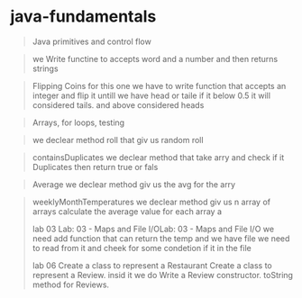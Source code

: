 # java-fundamentals

>  Java primitives and control flow

> we Write functine to accepts word and a number  and then returns strings 

>Flipping Coins
> for this one we have to write function that accepts an integer and flip it untill we have head or taile 
if it below  0.5 it will  considered tails. and above considered heads

> 
> 
> 
> 
> Arrays, for loops, testing

> we declear method roll that giv us random roll

> containsDuplicates we declear method that take arry and check if it Duplicates then return true or fals


> Average we declear method giv us the avg for the arry

> weeklyMonthTemperatures  we declear method giv us n array of arrays calculate the average value for each array a
> 
> 
> 
> lab 03 Lab: 03 - Maps and File I/OLab: 03 - Maps and File I/O
> we need add function that can return the temp and we have file we need to read from it and cheek for some condetion if it in the file
> 
> lab 06 
> Create a class to represent a Restaurant
> Create a class to represent a Review.
> insid it we do Write a Review constructor.
> toString method for Reviews.